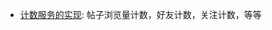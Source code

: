 + [计数服务的实现](https://mp.weixin.qq.com/s?__biz=MjM5ODYxMDA5OQ==&mid=2651960185&idx=1&sn=0acd4a563c8c9684373fd05c116c4441&chksm=bd2d06a58a5a8fb3281acd95a7d9494161e75dcd27e95fdd526fce2b031ba79c4153bf255cee&mpshare=1&scene=1&srcid=0609iAEDu7zaa1BOCrqrfNwS&key=2cd37991b16716688b6a331315fbcc729b9c52f1afb2ef840c20972480e54a2257d3dd111688dc204b0752b113271eb3e5069d0e0d0a2f053b57801c9997b3094af07cb2d28672363de598c576188efa&ascene=0&uin=MTEyMjIxNTE1&devicetype=iMac+MacBookPro13%2C3+OSX+OSX+10.12.5+build(16F73)&version=12010310&nettype=WIFI&fontScale=100&pass_ticket=xzHATVdMNEFIvd5N%2FvHfgbicTqcmtcGBqDUck1RYFwU%3D): 帖子浏览量计数，好友计数，关注计数，等等
